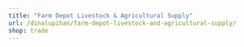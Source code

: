 ```yaml
---
title: "Farm Depot Livestock & Agricultural Supply"
url: /dinalupihan/farm-depot-livestock-and-agricultural-supply/
shop: trade
---
```

